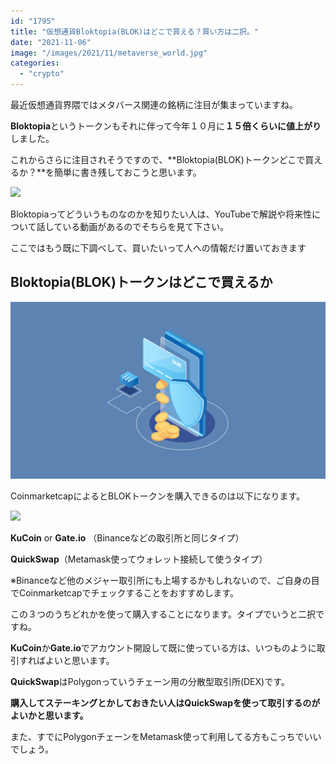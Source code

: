 ```yaml
---
id: "1795"
title: "仮想通貨Bloktopia(BLOK)はどこで買える？買い方は二択。"
date: "2021-11-06"
image: "/images/2021/11/metaverse_world.jpg"
categories: 
  - "crypto"
---
```


最近仮想通貨界隈ではメタバース関連の銘柄に注目が集まっていますね。

**Bloktopia**というトークンもそれに伴って今年１０月に**１５倍くらいに値上がり**しました。

これからさらに注目されそうですので、**Bloktopia(BLOK)トークンどこで買えるか？**を簡単に書き残しておこうと思います。

![](../../assets/images/2021/11/blok1.png)

Bloktopiaってどういうものなのかを知りたい人は、YouTubeで解説や将来性について話している動画があるのでそちらを見て下さい。

ここではもう既に下調べして、買いたいって人への情報だけ置いておきます

## Bloktopia(BLOK)トークンはどこで買えるか

![仮想通貨、お金](/images/2021/02/bank_money.png)

CoinmarketcapによるとBLOKトークンを購入できるのは以下になります。

![](../../assets/images/2021/11/blok2.png)

**KuCoin** or **Gate.io** （Binanceなどの取引所と同じタイプ）

**QuickSwap**（Metamask使ってウォレット接続して使うタイプ）

※Binanceなど他のメジャー取引所にも上場するかもしれないので、ご自身の目でCoinmarketcapでチェックすることをおすすめします。

この３つのうちどれかを使って購入することになります。タイプでいうと二択ですね。

**KuCoin**か**Gate.io**でアカウント開設して既に使っている方は、いつものように取引すればよいと思います。

**QuickSwap**はPolygonっていうチェーン用の分散型取引所(DEX)です。

**購入してステーキングとかしておきたい人はQuickSwapを使って取引するのがよいかと思います。**

また、すでにPolygonチェーンをMetamask使って利用してる方もこっちでいいでしょう。
